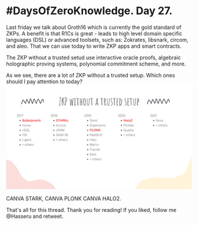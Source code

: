 # #DaysOfZeroKnowledge. Day 27.

Last friday we talk about Groth16 which is currently the gold standard of ZKPs. A benefit is that R1Cs is great - leads to high level domain specific languages (DSL) or advanced toolsets, such as: Zokrates, libsnark, circom, and aleo. That we can use today to write ZKP apps and smart contracts. 

The ZKP without a trusted setud use interactive oracle proofs, algebraic holographic proving systems, polynomial commitment scheme, and more. 

As we see, there are a lot of ZKP without a trusted setup. Which ones should I pay attention to today?
![ZKP without a trusted setup](https://raw.githubusercontent.com/hasselalcala/DaysOfZeroKnowledge/main/images/circom_33.png)



CANVA STARK, 
CANVA PLONK
CANVA HALO2.


That's all for this thread. Thank you for reading! If you liked, follow me @Hasseru and retweet.
